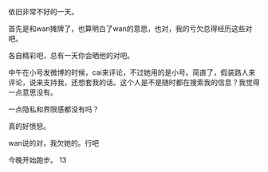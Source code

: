 依旧非常不好的一天。

首先是和wan摊牌了，也算明白了wan的意思，也对，我的亏欠总得经历这些对吧。

各自精彩吧，总有一天你会晒他的对吧。

中午在小号发微博的时候，cai来评论，不过她用的是小号。简直了，假装路人来评论，说来支持我，还想套我的话。这个人是不是随时都在搜索我的信息？我觉得一点意思没有。

一点隐私和界限感都没有吗？

真的好愤怒。

wan说的对，我欠她的。行吧

今晚开始跑步。 13
